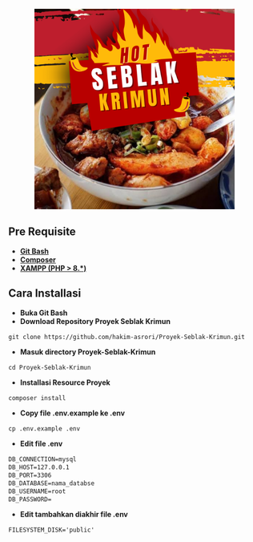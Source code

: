 <p align="center"><a href="" target="_blank"><img src="https://github.com/hakim-asrori/Proyek-Seblak-Krimun/blob/main/public/assets/img/logo.png?raw=true" width="400"></a></p>

## Pre Requisite

- **[Git Bash](https://git-scm.com/downloads)**
- **[Composer](https://getcomposer.org/Composer-Setup.exe)**
- **[XAMPP (PHP > 8.\*)](https://www.apachefriends.org/download.html)**

## Cara Installasi

- **Buka Git Bash**
- **Download Repository Proyek Seblak Krimun**
```
git clone https://github.com/hakim-asrori/Proyek-Seblak-Krimun.git
```
- **Masuk directory Proyek-Seblak-Krimun**
```
cd Proyek-Seblak-Krimun
```
- **Installasi Resource Proyek**
```
composer install
```
- **Copy file .env.example ke .env**
```
cp .env.example .env
```
- **Edit file .env**
```
DB_CONNECTION=mysql
DB_HOST=127.0.0.1
DB_PORT=3306
DB_DATABASE=nama_databse
DB_USERNAME=root
DB_PASSWORD=
```
- **Edit tambahkan diakhir file .env**
```
FILESYSTEM_DISK='public'
```

